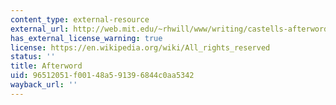 ```yaml
---
content_type: external-resource
external_url: http://web.mit.edu/~rhwill/www/writing/castells-afterword.html
has_external_license_warning: true
license: https://en.wikipedia.org/wiki/All_rights_reserved
status: ''
title: Afterword
uid: 96512051-f001-48a5-9139-6844c0aa5342
wayback_url: ''
---
```

